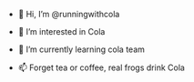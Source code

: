 - 👋 Hi, I’m @runningwithcola
- 👀 I’m interested in Cola
- 🌱 I’m currently learning cola team

- 📫 Forget tea or coffee, real frogs drink Cola 

<!---
runningwithcola/runningwithcola is a ✨ special ✨ repository because its `README.md` (this file) appears on your GitHub profile.
You can click the Preview link to take a look at your changes.
--->
